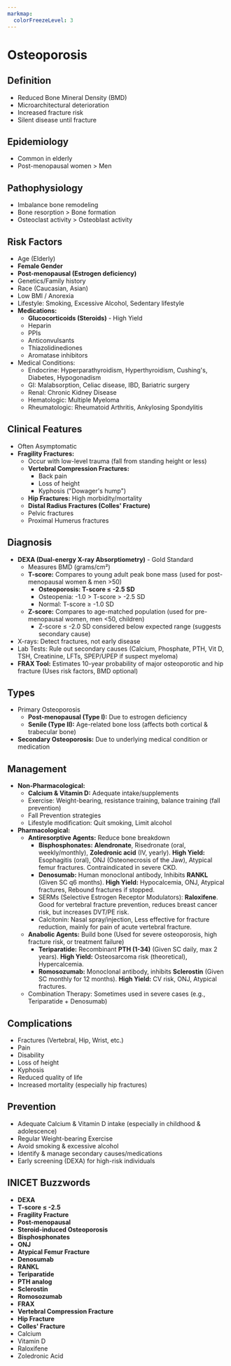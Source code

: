 ```yaml
---
markmap:
  colorFreezeLevel: 3
---
```


# Osteoporosis

## Definition
- Reduced Bone Mineral Density (BMD)
- Microarchitectural deterioration
- Increased fracture risk
- Silent disease until fracture

## Epidemiology
- Common in elderly
- Post-menopausal women > Men

## Pathophysiology
- Imbalance bone remodeling
- Bone resorption > Bone formation
- Osteoclast activity > Osteoblast activity

## Risk Factors
- Age (Elderly)
- **Female Gender**
- **Post-menopausal (Estrogen deficiency)**
- Genetics/Family history
- Race (Caucasian, Asian)
- Low BMI / Anorexia
- Lifestyle: Smoking, Excessive Alcohol, Sedentary lifestyle
- **Medications:**
    - **Glucocorticoids (Steroids)** - High Yield
    - Heparin
    - PPIs
    - Anticonvulsants
    - Thiazolidinediones
    - Aromatase inhibitors
- Medical Conditions:
    - Endocrine: Hyperparathyroidism, Hyperthyroidism, Cushing's, Diabetes, Hypogonadism
    - GI: Malabsorption, Celiac disease, IBD, Bariatric surgery
    - Renal: Chronic Kidney Disease
    - Hematologic: Multiple Myeloma
    - Rheumatologic: Rheumatoid Arthritis, Ankylosing Spondylitis

## Clinical Features
- Often Asymptomatic
- **Fragility Fractures:**
    - Occur with low-level trauma (fall from standing height or less)
    - **Vertebral Compression Fractures:**
        - Back pain
        - Loss of height
        - Kyphosis ("Dowager's hump")
    - **Hip Fractures:** High morbidity/mortality
    - **Distal Radius Fractures (Colles' Fracture)**
    - Pelvic fractures
    - Proximal Humerus fractures

## Diagnosis
- **DEXA (Dual-energy X-ray Absorptiometry)** - Gold Standard
    - Measures BMD (grams/cm²)
    - **T-score:** Compares to young adult peak bone mass (used for post-menopausal women & men >50)
        - **Osteoporosis: T-score ≤ -2.5 SD**
        - Osteopenia: -1.0 > T-score > -2.5 SD
        - Normal: T-score ≥ -1.0 SD
    - **Z-score:** Compares to age-matched population (used for pre-menopausal women, men <50, children)
        - Z-score ≤ -2.0 SD considered below expected range (suggests secondary cause)
- X-rays: Detect fractures, not early disease
- Lab Tests: Rule out secondary causes (Calcium, Phosphate, PTH, Vit D, TSH, Creatinine, LFTs, SPEP/UPEP if suspect myeloma)
- **FRAX Tool:** Estimates 10-year probability of major osteoporotic and hip fracture (Uses risk factors, BMD optional)

## Types
- Primary Osteoporosis
    - **Post-menopausal (Type I):** Due to estrogen deficiency
    - **Senile (Type II):** Age-related bone loss (affects both cortical & trabecular bone)
- **Secondary Osteoporosis:** Due to underlying medical condition or medication

## Management
- **Non-Pharmacological:**
    - **Calcium & Vitamin D:** Adequate intake/supplements
    - Exercise: Weight-bearing, resistance training, balance training (fall prevention)
    - Fall Prevention strategies
    - Lifestyle modification: Quit smoking, Limit alcohol
- **Pharmacological:**
    - **Antiresorptive Agents:** Reduce bone breakdown
        - **Bisphosphonates:** **Alendronate**, Risedronate (oral, weekly/monthly), **Zoledronic acid** (IV, yearly). **High Yield:** Esophagitis (oral), ONJ (Osteonecrosis of the Jaw), Atypical femur fractures. Contraindicated in severe CKD.
        - **Denosumab:** Human monoclonal antibody, Inhibits **RANKL** (Given SC q6 months). **High Yield:** Hypocalcemia, ONJ, Atypical fractures, Rebound fractures if stopped.
        - SERMs (Selective Estrogen Receptor Modulators): **Raloxifene**. Good for vertebral fracture prevention, reduces breast cancer risk, but increases DVT/PE risk.
        - Calcitonin: Nasal spray/injection, Less effective for fracture reduction, mainly for pain of acute vertebral fracture.
    - **Anabolic Agents:** Build bone (Used for severe osteoporosis, high fracture risk, or treatment failure)
        - **Teriparatide:** Recombinant **PTH (1-34)** (Given SC daily, max 2 years). **High Yield:** Osteosarcoma risk (theoretical), Hypercalcemia.
        - **Romosozumab:** Monoclonal antibody, inhibits **Sclerostin** (Given SC monthly for 12 months). **High Yield:** CV risk, ONJ, Atypical fractures.
    - Combination Therapy: Sometimes used in severe cases (e.g., Teriparatide + Denosumab)

## Complications
- Fractures (Vertebral, Hip, Wrist, etc.)
- Pain
- Disability
- Loss of height
- Kyphosis
- Reduced quality of life
- Increased mortality (especially hip fractures)

## Prevention
- Adequate Calcium & Vitamin D intake (especially in childhood & adolescence)
- Regular Weight-bearing Exercise
- Avoid smoking & excessive alcohol
- Identify & manage secondary causes/medications
- Early screening (DEXA) for high-risk individuals

## INICET Buzzwords
- **DEXA**
- **T-score ≤ -2.5**
- **Fragility Fracture**
- **Post-menopausal**
- **Steroid-induced Osteoporosis**
- **Bisphosphonates**
- **ONJ**
- **Atypical Femur Fracture**
- **Denosumab**
- **RANKL**
- **Teriparatide**
- **PTH analog**
- **Sclerostin**
- **Romosozumab**
- **FRAX**
- **Vertebral Compression Fracture**
- **Hip Fracture**
- **Colles' Fracture**
- Calcium
- Vitamin D
- Raloxifene
- Zoledronic Acid

